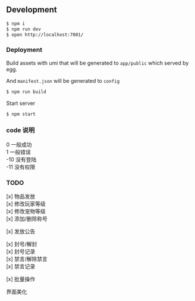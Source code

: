 ## Development

```bash
$ npm i
$ npm run dev
$ open http://localhost:7001/
```

### Deployment

Build assets with umi that will be generated to `app/public` which served by egg.

And `manifest.json` will be generated to `config`

```bash
$ npm run build
```

Start server

```bash
$ npm start
```

### code 说明
0 一般成功  
1 一般错误  
-10 没有登陆  
-11 没有权限  

### TODO
[x] 物品发放  
[x] 修改玩家等级  
[x] 修改宠物等级  
[x] 添加/删除称号  

[x] 发放公告  

[x] 封号/解封  
[x] 封号记录  
[x] 禁言/解除禁言  
[x] 禁言记录  
 
[x] 批量操作  

界面美化  




